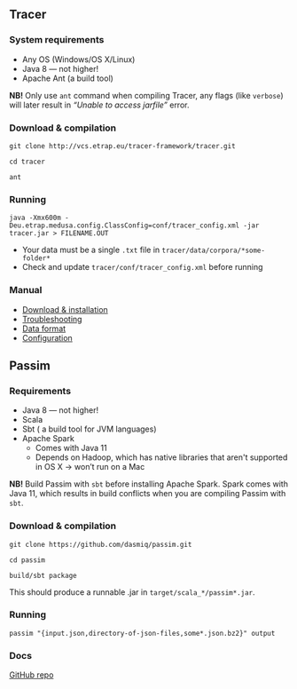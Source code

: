 ## Tracer

### System requirements

* Any OS (Windows/OS X/Linux)
* Java 8 — not higher!
* Apache Ant (a build tool)

**NB!** Only use `ant` command when compiling Tracer, any flags (like `verbose`) will later result in *“Unable to access jarfile”* error. 

### Download & compilation

`git clone http://vcs.etrap.eu/tracer-framework/tracer.git`

`cd tracer`

`ant`

### Running

`java -Xmx600m -Deu.etrap.medusa.config.ClassConfig=conf/tracer_config.xml -jar tracer.jar > FILENAME.OUT`

* Your data must be a single `.txt` file in `tracer/data/corpora/*some-folder*`
* Check and update `tracer/conf/tracer_config.xml` before running

### Manual

* [Download & installation](https://gfranzini.gitbooks.io/tracer/content/manual/download-and-installation.html)
* [Troubleshooting](https://gfranzini.gitbooks.io/tracer/content/support/troubleshooting/)
* [Data format](https://gfranzini.gitbooks.io/tracer/content/manual/corpus-preparation.html)
* [Configuration](https://gfranzini.gitbooks.io/tracer/content/manual/configuration/)

## Passim

### Requirements

* Java 8 — not higher!
* Scala
* Sbt ( a build tool for JVM languages)
* Apache Spark
  * Comes with Java 11
  * Depends on Hadoop, which has native libraries that aren't supported in OS X → won’t run on a Mac

**NB!** Build Passim with `sbt` before installing Apache Spark. Spark comes with Java 11, which results in build conflicts when you are compiling Passim with `sbt`.

### Download & compilation

`git clone https://github.com/dasmiq/passim.git`

`cd passim`

`build/sbt package`

This should produce a runnable .jar in `target/scala_*/passim*.jar`.

### Running

`passim "{input.json,directory-of-json-files,some*.json.bz2}" output`

### Docs
[GitHub repo](https://github.com/dasmiq/passim)
